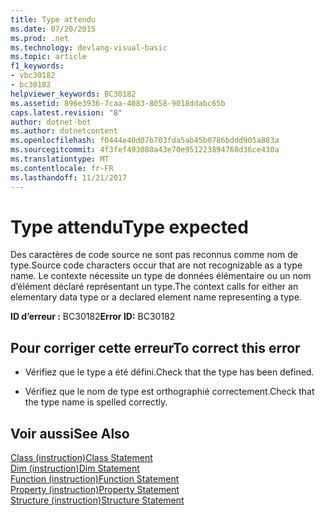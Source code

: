 ```yaml
---
title: Type attendu
ms.date: 07/20/2015
ms.prod: .net
ms.technology: devlang-visual-basic
ms.topic: article
f1_keywords:
- vbc30182
- bc30182
helpviewer_keywords: BC30182
ms.assetid: 896e3936-7caa-4083-8058-9018ddabc65b
caps.latest.revision: "8"
author: dotnet-bot
ms.author: dotnetcontent
ms.openlocfilehash: f0444e40d07b703fda5ab45b0786bddd905a883a
ms.sourcegitcommit: 4f3fef493080a43e70e951223894768d36ce430a
ms.translationtype: MT
ms.contentlocale: fr-FR
ms.lasthandoff: 11/21/2017
---
```

# <a name="type-expected"></a><span data-ttu-id="a8a7c-102">Type attendu</span><span class="sxs-lookup"><span data-stu-id="a8a7c-102">Type expected</span></span>
<span data-ttu-id="a8a7c-103">Des caractères de code source ne sont pas reconnus comme nom de type.</span><span class="sxs-lookup"><span data-stu-id="a8a7c-103">Source code characters occur that are not recognizable as a type name.</span></span> <span data-ttu-id="a8a7c-104">Le contexte nécessite un type de données élémentaire ou un nom d’élément déclaré représentant un type.</span><span class="sxs-lookup"><span data-stu-id="a8a7c-104">The context calls for either an elementary data type or a declared element name representing a type.</span></span>  
  
 <span data-ttu-id="a8a7c-105">**ID d’erreur :** BC30182</span><span class="sxs-lookup"><span data-stu-id="a8a7c-105">**Error ID:** BC30182</span></span>  
  
## <a name="to-correct-this-error"></a><span data-ttu-id="a8a7c-106">Pour corriger cette erreur</span><span class="sxs-lookup"><span data-stu-id="a8a7c-106">To correct this error</span></span>  
  
-   <span data-ttu-id="a8a7c-107">Vérifiez que le type a été défini.</span><span class="sxs-lookup"><span data-stu-id="a8a7c-107">Check that the type has been defined.</span></span>  
  
-   <span data-ttu-id="a8a7c-108">Vérifiez que le nom de type est orthographié correctement.</span><span class="sxs-lookup"><span data-stu-id="a8a7c-108">Check that the type name is spelled correctly.</span></span>  
  
## <a name="see-also"></a><span data-ttu-id="a8a7c-109">Voir aussi</span><span class="sxs-lookup"><span data-stu-id="a8a7c-109">See Also</span></span>  
 [<span data-ttu-id="a8a7c-110">Class (instruction)</span><span class="sxs-lookup"><span data-stu-id="a8a7c-110">Class Statement</span></span>](../../visual-basic/language-reference/statements/class-statement.md)  
 [<span data-ttu-id="a8a7c-111">Dim (instruction)</span><span class="sxs-lookup"><span data-stu-id="a8a7c-111">Dim Statement</span></span>](../../visual-basic/language-reference/statements/dim-statement.md)  
 [<span data-ttu-id="a8a7c-112">Function (instruction)</span><span class="sxs-lookup"><span data-stu-id="a8a7c-112">Function Statement</span></span>](../../visual-basic/language-reference/statements/function-statement.md)  
 [<span data-ttu-id="a8a7c-113">Property (instruction)</span><span class="sxs-lookup"><span data-stu-id="a8a7c-113">Property Statement</span></span>](../../visual-basic/language-reference/statements/property-statement.md)  
 [<span data-ttu-id="a8a7c-114">Structure (instruction)</span><span class="sxs-lookup"><span data-stu-id="a8a7c-114">Structure Statement</span></span>](../../visual-basic/language-reference/statements/structure-statement.md)
